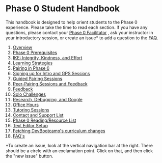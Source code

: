 # Phase 0 Student Handbook


This handbook is designed to help orient students to the Phase 0 experience. Please take the time to read each section. If you have any questions, please contact your [Phase 0 Facilitator](contact_and_support_list.md) , ask your instructor in your introductory session, or create an issue* to add a question to the [FAQ](FAQ.md). 


1. [Overview](overview.md)
2. [Phase 0 Prerequisites](phase_0_prerequisites.md)
3. [IKE: Integrity, Kindness, and Effort](three-agreements.md)
3. [Learning Strategies](learning_strategies.md)
4. [Pairing in Phase 0](pairing_in_phase_0.md)
5. [Signing up for Intro and GPS Sessions](intro_gps_signup.md)
6. [Guided Pairing Sessions](guided_pairing_sessions.md)
7. [Peer-Pairing Sessions and Feedback](peer-pairing_sessions.md)
8. [Feedback](feedback.md)
9. [Solo Challenges](solo_challenges.md)
10. [Research, Debugging, and Google](research,_debugging,_and_google.md)
11. [Office Hours](office_hours.md)
12. [Tutoring Sessions](tutoring.md)
13. [Contact and Support List](contact_and_support_list.md)
14. [Phase 0 Reading/Resource List](resources.md)
15. [Text Editor Setup](text_editor_setup.md)
15. [Fetching DevBootcamp's curriculum changes](fetching_changes.md)
16. [FAQ's](FAQ.md)

*To create an issue, look at the vertical navigation bar at the right. There should be a circle with an exclamation point. Click on that, and then click the "new issue" button. 
